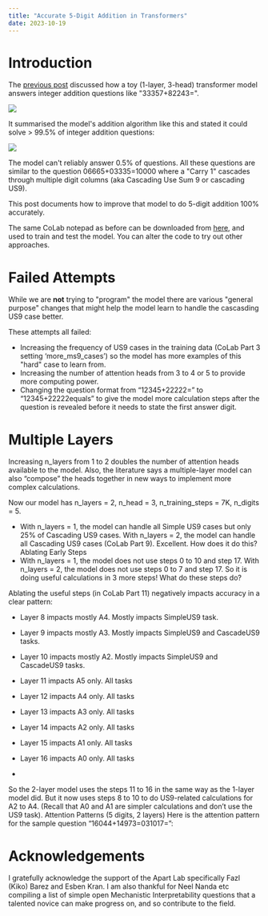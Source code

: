 ```yaml
---
title: "Accurate 5-Digit Addition in Transformers"
date: 2023-10-19
---
```

# Introduction
The <a href="{{site.url}}/2023/10/14/Understanding-Addition.html">previous post</a> discussed how a toy (1-layer, 3-head) transformer model answers integer addition questions like "33357+82243=". 

<img src="{{site.url}}/assets/AdditionQuestionAnswer.svg" style="display: block; margin: auto;" />

It summarised the model's addition algorithm like this and stated it could solve > 99.5% of integer addition questions:

<img src="{{site.url}}/assets/StaircaseA3_Summary.svg" style="display: block; margin: auto;" />

The model can't reliably answer 0.5% of questions. 
All these questions are similar to the question 06665+03335=10000 where a "Carry 1" cascades through multiple digit columns (aka Cascading Use Sum 9 or cascading US9). 

This post documents how to improve that model to do 5-digit addition 100% accurately.

The same CoLab notepad as before can be downloaded from <a href="{{site.url}}/assets/Accurate_Addition_in_Transformers.ipynb">here</a>, 
and used to train and test the model. You can alter the code to try out other approaches.

# Failed Attempts
While we are **not** trying to "program" the model there are various "general purpose" changes that might help the model learn to handle the cascasding US9 case better.

These attempts all failed:
- Increasing the frequency of US9 cases in the training data (CoLab Part 3 setting ‘more_ms9_cases’) so the model has more examples of this "hard" case to learn from.
- Increasing the number of attention heads from 3 to 4 or 5 to provide more computing power.
- Changing the question format from “12345+22222=” to “12345+22222equals” to give the model more calculation steps after the question is revealed before it needs to state the first answer digit.

# Multiple Layers
Increasing n_layers from 1 to 2 doubles the number of attention heads available to the model. 
Also, the literature says a multiple-layer model can also “compose” the heads together in new ways to implement more complex calculations. 

Now our model has n_layers = 2, n_head = 3, n_training_steps = 7K, n_digits = 5.
- With n_layers = 1, the model can handle all Simple US9 cases but only 25% of Cascading US9 cases. With n_layers = 2, the model can handle all Cascading US9 cases (CoLab Part 9). Excellent. How does it do this? 
Ablating Early Steps
- With n_layers = 1, the model does not use steps 0 to 10 and step 17. With n_layers = 2, the model does not use steps 0 to 7 and step 17. So it is doing useful calculations in 3 more steps! What do these steps do?

Ablating the useful steps (in CoLab Part 11) negatively impacts accuracy in a clear pattern: 
- Layer 8 impacts mostly A4. Mostly impacts SimpleUS9 task.
- Layer 9 impacts mostly A3. Mostly impacts SimpleUS9 and CascadeUS9 tasks.
- Layer 10 impacts mostly A2. Mostly impacts SimpleUS9 and CascadeUS9 tasks.
- Layer 11 impacts A5 only. All tasks
- Layer 12 impacts A4 only. All tasks
- Layer 13 impacts A3 only. All tasks
- Layer 14 impacts A2 only. All tasks
- Layer 15 impacts A1 only. All tasks
- Layer 16 impacts A0 only. All tasks

- 

So the 2-layer model uses the steps 11 to 16 in the same way as the 1-layer model did. But it now uses steps 8 to 10 to do US9-related calculations for A2 to A4. (Recall that A0 and A1 are simpler calculations and don’t use the US9 task).
Attention Patterns (5 digits, 2 layers)
Here is the attention pattern for the sample question “16044+14973=031017=”:


# Acknowledgements
I gratefully acknowledge the support of the Apart Lab specifically Fazl (Kiko) Barez and Esben Kran. I am also thankful for Neel Nanda etc compiling a list of simple open Mechanistic Interpretability questions that a talented novice can make progress on, and so contribute to the field.
